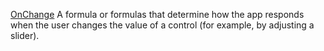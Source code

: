 [OnChange](actions.md) A formula or formulas that determine how the app responds when the user changes the value of a control (for example, by adjusting a slider).
